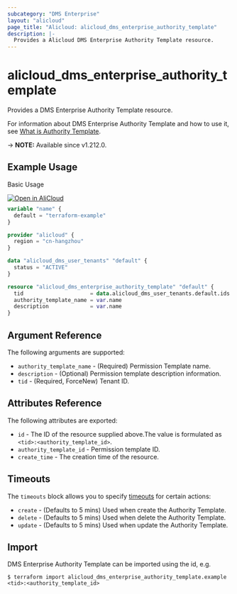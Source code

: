 ```yaml
---
subcategory: "DMS Enterprise"
layout: "alicloud"
page_title: "Alicloud: alicloud_dms_enterprise_authority_template"
description: |-
  Provides a Alicloud DMS Enterprise Authority Template resource.
---
```


# alicloud_dms_enterprise_authority_template

Provides a DMS Enterprise Authority Template resource. 

For information about DMS Enterprise Authority Template and how to use it, see [What is Authority Template](https://www.alibabacloud.com/help/en/dms/developer-reference/api-dms-enterprise-2018-11-01-createauthoritytemplate).

-> **NOTE:** Available since v1.212.0.

## Example Usage

Basic Usage

<div style="display: block;margin-bottom: 40px;"><div class="oics-button" style="float: right;position: absolute;margin-bottom: 10px;">
  <a href="https://api.aliyun.com/terraform?resource=alicloud_dms_enterprise_authority_template&exampleId=4e36f8d8-794a-9541-eb17-f8a99b8073e1d0f6318a&activeTab=example&spm=docs.r.dms_enterprise_authority_template.0.4e36f8d879&intl_lang=EN_US" target="_blank">
    <img alt="Open in AliCloud" src="https://img.alicdn.com/imgextra/i1/O1CN01hjjqXv1uYUlY56FyX_!!6000000006049-55-tps-254-36.svg" style="max-height: 44px; max-width: 100%;">
  </a>
</div></div>

```terraform
variable "name" {
  default = "terraform-example"
}

provider "alicloud" {
  region = "cn-hangzhou"
}

data "alicloud_dms_user_tenants" "default" {
  status = "ACTIVE"
}

resource "alicloud_dms_enterprise_authority_template" "default" {
  tid                     = data.alicloud_dms_user_tenants.default.ids.0
  authority_template_name = var.name
  description             = var.name
}
```

## Argument Reference

The following arguments are supported:
* `authority_template_name` - (Required) Permission Template name.
* `description` - (Optional) Permission template description information.
* `tid` - (Required, ForceNew) Tenant ID.

## Attributes Reference

The following attributes are exported:
* `id` - The ID of the resource supplied above.The value is formulated as `<tid>:<authority_template_id>`.
* `authority_template_id` - Permission template ID.
* `create_time` - The creation time of the resource.

## Timeouts

The `timeouts` block allows you to specify [timeouts](https://developer.hashicorp.com/terraform/language/resources/syntax#operation-timeouts) for certain actions:
* `create` - (Defaults to 5 mins) Used when create the Authority Template.
* `delete` - (Defaults to 5 mins) Used when delete the Authority Template.
* `update` - (Defaults to 5 mins) Used when update the Authority Template.

## Import

DMS Enterprise Authority Template can be imported using the id, e.g.

```shell
$ terraform import alicloud_dms_enterprise_authority_template.example <tid>:<authority_template_id>
```